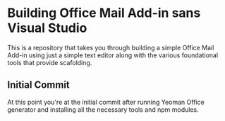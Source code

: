 # Building Office Mail Add-in sans Visual Studio
This is a repository that takes you through building a simple Office Mail Add-in using just a simple text editor
along with the various foundational tools that provide scafolding.

## Initial Commit
At this point you're at the initial commit after running Yeoman Office generator and installing
all the necessary tools and npm modules.

